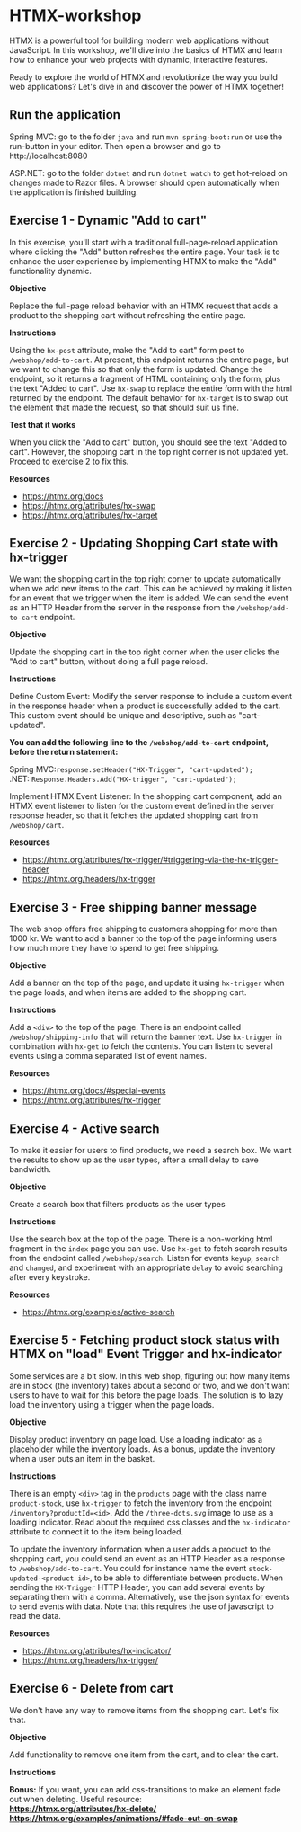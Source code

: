 # HTMX-workshop

HTMX is a powerful tool for building modern web applications without JavaScript.
In this workshop, we'll dive into the basics of HTMX and learn how to enhance your web projects with dynamic,
interactive features.

Ready to explore the world of HTMX and revolutionize the way you build web applications? Let's dive in and discover the
power of HTMX together!

## Run the application
Spring MVC: go to the folder `java` and run `mvn spring-boot:run` or use the run-button in your editor. Then open a browser and go to http://localhost:8080

ASP.NET: go to the folder `dotnet` and run `dotnet watch` to get hot-reload on changes made to Razor files. A browser should open automatically when the application is finished building.

## Exercise 1 - Dynamic "Add to cart"

In this exercise, you'll start with a traditional full-page-reload application where clicking the "Add" button refreshes
the entire page. Your task is to enhance the user experience by implementing HTMX to make the "Add" functionality
dynamic.

**Objective**  

Replace the full-page reload behavior with an HTMX request that adds a product to the shopping cart without refreshing
the entire page.

**Instructions**

Using the `hx-post` attribute, make the "Add to cart" form post to `/webshop/add-to-cart`. At present, this endpoint
returns the entire page, but we want to change this so that only the form is updated. Change the endpoint, so it returns
a fragment of HTML containing only the form, plus the text "Added to cart". Use `hx-swap` to replace the entire form
with the html returned by the endpoint. The default behavior for `hx-target` is to swap out the element that made the
request, so that should suit us fine.

**Test that it works**

When you click the "Add to cart" button, you should see the text "Added to cart". However, the shopping cart in the
top right corner is not updated yet. Proceed to exercise 2 to fix this.

**Resources**

- https://htmx.org/docs
- https://htmx.org/attributes/hx-swap
- https://htmx.org/attributes/hx-target

## Exercise 2 - Updating Shopping Cart state with hx-trigger

We want the shopping cart in the top right corner to update automatically when we add new items to the cart.
This can be achieved by making it listen for an event that we trigger when the item is added. We can send the event
as an HTTP Header from the server in the response from the `/webshop/add-to-cart` endpoint.

**Objective**  

Update the shopping cart in the top right corner when the user clicks the "Add to cart" button, without doing a full
page reload.

**Instructions**  

Define Custom Event: Modify the server response to include a custom event in the response header when a product is
successfully added to the cart. This custom event should be unique and descriptive, such as "cart-updated".

**You can add the following line to the ```/webshop/add-to-cart``` endpoint, before the return statement:**

Spring MVC:```response.setHeader("HX-Trigger", "cart-updated");```  
.NET: ```Response.Headers.Add("HX-trigger", "cart-updated");```

Implement HTMX Event Listener: In the shopping cart component, add an HTMX event listener to listen for the custom event
defined in the server response header, so that it fetches the updated shopping cart from `/webshop/cart`.

**Resources**

- https://htmx.org/attributes/hx-trigger/#triggering-via-the-hx-trigger-header
- https://htmx.org/headers/hx-trigger

## Exercise 3 - Free shipping banner message

The web shop offers free shipping to customers shopping for more than 1000 kr. We want to add a banner to the top of
the page informing users how much more they have to spend to get free shipping.

**Objective**

Add a banner on the top of the page, and update it using `hx-trigger` when the page loads, and when items are added
to the shopping cart.

**Instructions**

Add a `<div>` to the top of the page. There is an endpoint called `/webshop/shipping-info` that will return the banner
text. Use `hx-trigger` in combination with `hx-get` to fetch the contents. You can listen to several events
using a comma separated list of event names.

**Resources**

- https://htmx.org/docs/#special-events
- https://htmx.org/attributes/hx-trigger

## Exercise 4 - Active search

To make it easier for users to find products, we need a search box. We want the results to show up as the user types,
after a small delay to save bandwidth.

**Objective**

Create a search box that filters products as the user types

**Instructions**

Use the search box at the top of the page. There is a non-working html fragment in the `index` page you can use. Use
`hx-get` to fetch search results from the endpoint called `/webshop/search`. Listen for events `keyup`, `search`
and `changed`, and experiment with an appropriate `delay` to avoid searching after every keystroke.

**Resources**

- https://htmx.org/examples/active-search

## Exercise 5 - Fetching product stock status with HTMX on "load" Event Trigger and hx-indicator

Some services are a bit slow. In this web shop, figuring out how many items are in stock (the inventory) takes about a
second or two, and we don't want users to have to wait for this before the page loads. The solution is to lazy load
the inventory using a trigger when the page loads.

**Objective**

Display product inventory on page load. Use a loading indicator as a placeholder while the inventory loads. As a bonus,
update the inventory when a user puts an item in the basket.

**Instructions**

There is an empty `<div>` tag in the `products` page with the class name `product-stock`, use `hx-trigger` to fetch the inventory from the endpoint
`/inventory?productId=<id>`. Add the `/three-dots.svg` image to use as a loading indicator. Read about the required
css classes and the `hx-indicator` attribute to connect it to the item being loaded.

To update the inventory information when a user adds a product to the shopping cart, you could send an event as an
HTTP Header as a response to `/webshop/add-to-cart`. You could for instance name the event
`stock-updated-<product id>`, to be able to differentiate between products. When sending the `HX-Trigger` HTTP Header,
you can add several events by separating them with a comma. Alternatively, use the json syntax for events to send 
events with data. Note that this requires the use of javascript to read the data.

**Resources**

- https://htmx.org/attributes/hx-indicator/
- https://htmx.org/headers/hx-trigger/

## Exercise 6 - Delete from cart

We don't have any way to remove items from the shopping cart. Let's fix that. 

**Objective**  

Add functionality to remove one item from the cart, and to clear the cart.

**Instructions** 


**Bonus:** If you want, you can add css-transitions to make an element fade out when deleting.
Useful resource:   
**https://htmx.org/attributes/hx-delete/**  
**https://htmx.org/examples/animations/#fade-out-on-swap**
